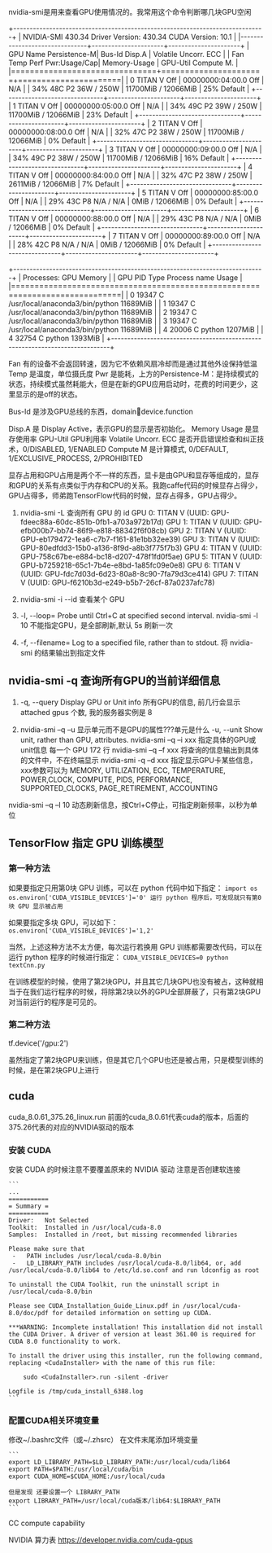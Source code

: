 

nvidia-smi是用来查看GPU使用情况的。我常用这个命令判断哪几块GPU空闲

+-----------------------------------------------------------------------------+
| NVIDIA-SMI 430.34       Driver Version: 430.34       CUDA Version: 10.1     |
|-------------------------------+----------------------+----------------------+
| GPU  Name        Persistence-M| Bus-Id        Disp.A | Volatile Uncorr. ECC |
| Fan  Temp  Perf  Pwr:Usage/Cap|         Memory-Usage | GPU-Util  Compute M. |
|===============================+======================+======================|
|   0  TITAN V             Off  | 00000000:04:00.0 Off |                  N/A |
| 34%   48C    P2    36W / 250W |  11700MiB / 12066MiB |     25%      Default |
+-------------------------------+----------------------+----------------------+
|   1  TITAN V             Off  | 00000000:05:00.0 Off |                  N/A |
| 34%   49C    P2    39W / 250W |  11700MiB / 12066MiB |     23%      Default |
+-------------------------------+----------------------+----------------------+
|   2  TITAN V             Off  | 00000000:08:00.0 Off |                  N/A |
| 32%   47C    P2    38W / 250W |  11700MiB / 12066MiB |      0%      Default |
+-------------------------------+----------------------+----------------------+
|   3  TITAN V             Off  | 00000000:09:00.0 Off |                  N/A |
| 34%   49C    P2    38W / 250W |  11700MiB / 12066MiB |     16%      Default |
+-------------------------------+----------------------+----------------------+
|   4  TITAN V             Off  | 00000000:84:00.0 Off |                  N/A |
| 32%   47C    P2    38W / 250W |   2611MiB / 12066MiB |      7%      Default |
+-------------------------------+----------------------+----------------------+
|   5  TITAN V             Off  | 00000000:85:00.0 Off |                  N/A |
| 29%   43C    P8    N/A /  N/A |      0MiB / 12066MiB |      0%      Default |
+-------------------------------+----------------------+----------------------+
|   6  TITAN V             Off  | 00000000:88:00.0 Off |                  N/A |
| 29%   43C    P8    N/A /  N/A |      0MiB / 12066MiB |      0%      Default |
+-------------------------------+----------------------+----------------------+
|   7  TITAN V             Off  | 00000000:89:00.0 Off |                  N/A |
| 28%   42C    P8    N/A /  N/A |      0MiB / 12066MiB |      0%      Default |
+-------------------------------+----------------------+----------------------+

+-----------------------------------------------------------------------------+
| Processes:                                                       GPU Memory |
|  GPU       PID   Type   Process name                             Usage      |
|=============================================================================|
|    0     19347      C   /usr/local/anaconda3/bin/python            11689MiB |
|    1     19347      C   /usr/local/anaconda3/bin/python            11689MiB |
|    2     19347      C   /usr/local/anaconda3/bin/python            11689MiB |
|    3     19347      C   /usr/local/anaconda3/bin/python            11689MiB |
|    4     20006      C   python                                      1207MiB |
|    4     32754      C   python                                      1393MiB |
+-----------------------------------------------------------------------------+

Fan                     有的设备不会返回转速，因为它不依赖风扇冷却而是通过其他外设保持低温
Temp                    是温度，单位摄氏度
Pwr                     是能耗，上方的Persistence-M：是持续模式的状态，持续模式虽然耗能大，但是在新的GPU应用启动时，花费的时间更少，这里显示的是off的状态。 

Bus-Id                  是涉及GPU总线的东西，domain:bus:device.function 

Disp.A                  是 Display Active，表示GPU的显示是否初始化。
Memory Usage            是显存使用率
GPU-Util                GPU利用率
Volatile Uncorr. ECC    是否开启错误检查和纠正技术，0/DISABLED, 1/ENABLED
Compute M               是计算模式, 0/DEFAULT, 1/EXCLUSIVE_PROCESS, 2/PROHIBITED

显存占用和GPU占用是两个不一样的东西，显卡是由GPU和显存等组成的，显存和GPU的关系有点类似于内存和CPU的关系。我跑caffe代码的时候显存占得少，GPU占得多，师弟跑TensorFlow代码的时候，显存占得多，GPU占得少。






1. nvidia-smi -L       查询所有 GPU 的 id
    GPU 0: TITAN V (UUID: GPU-fdeec88a-60dc-851b-0fb1-a703a972b17d)
    GPU 1: TITAN V (UUID: GPU-efb000b7-bb74-86f9-e818-88342f6f08cb)
    GPU 2: TITAN V (UUID: GPU-eb179472-1ea6-c7b7-f161-81e1bb32ee39)
    GPU 3: TITAN V (UUID: GPU-80edfdd3-15b0-a136-8f9d-a8b3f775f7b3)
    GPU 4: TITAN V (UUID: GPU-758c67be-e884-bc18-d207-478f1fd0f5ae)
    GPU 5: TITAN V (UUID: GPU-b7259218-65c1-7b4e-e8bd-1a85fc09e0e8)
    GPU 6: TITAN V (UUID: GPU-fdc7d03d-6d23-80a8-8c90-7fa79d3ce414)
    GPU 7: TITAN V (UUID: GPU-f6210b3d-e249-b5b7-26cf-87a0237afc78)

1. nvidia-smi -i --id  查看某个 GPU

1. -l,   --loop=               Probe until Ctrl+C at specified second interval.
    nvidia-smi -l 10        不能指定GPU，是全部刷新,默认 5s 刷新一次

1. -f,   --filename=           Log to a specified file, rather than to stdout.
    将 nvidia-smi 的结果输出到指定文件


## nvidia-smi -q       查询所有GPU的当前详细信息

1. -q,   --query               Display GPU or Unit info
    所有GPU的信息, 前几行会显示 attached gpus 个数, 我的服务器实例是 8

1. nvidia-smi –q –u        显示单元而不是GPU的属性???单元是什么
    -u,   --unit                Show unit, rather than GPU, attributes.
nvidia-smi –q –i xxx    指定具体的GPU或unit信息
    每一个 GPU 172 行
nvidia-smi –q –f xxx    将查询的信息输出到具体的文件中，不在终端显示
nvidia-smi -q –d xxx    指定显示GPU卡某些信息，xxx参数可以为
                            MEMORY, 
                            UTILIZATION, 
                            ECC,
                            TEMPERATURE,
                            POWER,CLOCK,
                            COMPUTE,
                            PIDS,
                            PERFORMANCE,
                            SUPPORTED_CLOCKS,
                            PAGE_RETIREMENT,
                            ACCOUNTING

nvidia-smi –q –l 10    动态刷新信息，按Ctrl+C停止，可指定刷新频率，以秒为单位






## TensorFlow 指定 GPU 训练模型
### 第一种方法
如果要指定只用第0块 GPU 训练，可以在 python 代码中如下指定：
    ```
    import os
    os.environ['CUDA_VISIBLE_DEVICES']='0'
    运行 python 程序后，可发现就只有第0块 GPU 显示被占用
    ```

如果要指定多块 GPU，可以如下：
    ```
    os.environ['CUDA_VISIBLE_DEVICES']='1,2'
    ```

当然，上述这种方法不太方便，每次运行若换用 GPU 训练都需要改代码，可以在运行 python 程序的时候进行指定：
    ```
    CUDA_VISIBLE_DEVICES=0 python textCnn.py   
    ```

在训练模型的时候，使用了第2块GPU，并且其它几块GPU也没有被占，这种就相当于在我们运行程序的时候，将除第2块以外的GPU全部屏蔽了，只有第2块GPU对当前运行的程序是可见的。

### 第二种方法
tf.device('/gpu:2')

虽然指定了第2块GPU来训练，但是其它几个GPU也还是被占用，只是模型训练的时候，是在第2块GPU上进行




## cuda

cuda_8.0.61_375.26_linux.run
    前面的cuda_8.0.61代表cuda的版本，后面的375.26代表的对应的NVIDIA驱动的版本

### 安装 CUDA
安装 CUDA 的时候注意不要覆盖原来的 NVIDIA 驱动
注意是否创建软连接

    ```
    ...
    ===========
    = Summary =
    ===========
    Driver:   Not Selected
    Toolkit:  Installed in /usr/local/cuda-8.0
    Samples:  Installed in /root, but missing recommended libraries
     
    Please make sure that
     -   PATH includes /usr/local/cuda-8.0/bin
     -   LD_LIBRARY_PATH includes /usr/local/cuda-8.0/lib64, or, add /usr/local/cuda-8.0/lib64 to /etc/ld.so.conf and run ldconfig as root
     
    To uninstall the CUDA Toolkit, run the uninstall script in /usr/local/cuda-8.0/bin
     
    Please see CUDA_Installation_Guide_Linux.pdf in /usr/local/cuda-8.0/doc/pdf for detailed information on setting up CUDA.
     
    ***WARNING: Incomplete installation! This installation did not install the CUDA Driver. A driver of version at least 361.00 is required for CUDA 8.0 functionality to work.
     
    To install the driver using this installer, run the following command, replacing <CudaInstaller> with the name of this run file:
     
        sudo <CudaInstaller>.run -silent -driver
     
    Logfile is /tmp/cuda_install_6388.log   
    ```

### 配置CUDA相关环境变量 
修改~/.bashrc文件（或~/.zhsrc） 在文件末尾添加环境变量

    ```
    export LD_LIBRARY_PATH=$LD_LIBRARY_PATH:/usr/local/cuda/lib64
    export PATH=$PATH:/usr/local/cuda/bin
    export CUDA_HOME=$CUDA_HOME:/usr/local/cuda

    但是发现 还要设置一个 LIBRARY_PATH
    export LIBRARY_PATH=/usr/local/cuda版本/lib64:$LIBRARY_PATH
    ```




CC compute capability

NVIDIA 算力表
    https://developer.nvidia.com/cuda-gpus
